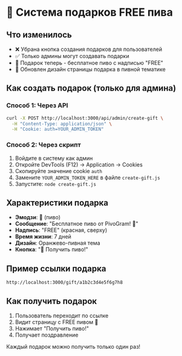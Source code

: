 # 🍺 Система подарков FREE пива

## Что изменилось

- ❌ Убрана кнопка создания подарков для пользователей
- ✅ Только админы могут создавать подарки
- 🍺 Подарок теперь - бесплатное пиво с надписью "FREE"
- 🎨 Обновлен дизайн страницы подарка в пивной тематике

## Как создать подарок (только для админа)

### Способ 1: Через API
```bash
curl -X POST http://localhost:3000/api/admin/create-gift \
  -H "Content-Type: application/json" \
  -H "Cookie: auth=YOUR_ADMIN_TOKEN"
```

### Способ 2: Через скрипт
1. Войдите в систему как админ
2. Откройте DevTools (F12) → Application → Cookies
3. Скопируйте значение cookie `auth`
4. Замените `YOUR_ADMIN_TOKEN_HERE` в файле `create-gift.js`
5. Запустите: `node create-gift.js`

## Характеристики подарка

- **Эмодзи**: 🍺 (пиво)
- **Сообщение**: "Бесплатное пиво от PivoGram! 🍺"
- **Надпись**: "FREE" (красная, сверху)
- **Время жизни**: 7 дней
- **Дизайн**: Оранжево-пивная тема
- **Кнопка**: "🎉 Получить пиво!"

## Пример ссылки подарка
```
http://localhost:3000/gift/a1b2c3d4e5f6g7h8
```

## Как получить подарок
1. Пользователь переходит по ссылке
2. Видит страницу с FREE пивом 🍺
3. Нажимает "Получить пиво!"
4. Получает поздравление

Каждый подарок можно получить только один раз!